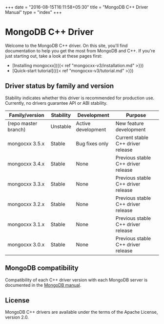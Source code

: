 +++
date = "2016-08-15T16:11:58+05:30"
title = "MongoDB C++ Driver Manual"
type = "index"
+++

# MongoDB C++ Driver

Welcome to the MongoDB C++ driver.  On this site, you'll find documentation
to help you get the most from MongoDB and C++.  If you're just starting
out, take a look at these pages first:

* [Installing mongocxx]({{< ref "mongocxx-v3/installation.md" >}})
* [Quick-start tutorial]({{< ref "mongocxx-v3/tutorial.md" >}})

## Driver status by family and version

Stability indicates whether this driver is recommended for production use.
Currently, no drivers guarantee API or ABI stability.

| Family/version       | Stability   | Development         | Purpose                             |
| -------------------- | ----------- | ------------------- | ----------------------------------- |
| (repo master branch) | Unstable    | Active development  | New feature development             |
| mongocxx 3.5.x       | Stable      | Bug fixes only      | Current stable C++ driver release   |
| mongocxx 3.4.x       | Stable      | None                | Previous stable C++ driver release  |
| mongocxx 3.3.x       | Stable      | None                | Previous stable C++ driver release  |
| mongocxx 3.2.x       | Stable      | None                | Previous stable C++ driver release  |
| mongocxx 3.1.x       | Stable      | None                | Previous stable C++ driver release  |
| mongocxx 3.0.x       | Stable      | None                | Previous stable C++ driver release  |

## MongoDB compatibility

Compatibility of each C++ driver version with each MongoDB server is documented in the [MongoDB manual](https://docs.mongodb.com/drivers/cxx#mongodb-compatibility).

## License

MongoDB C++ drivers are available under the terms of the Apache License, version 2.0.
